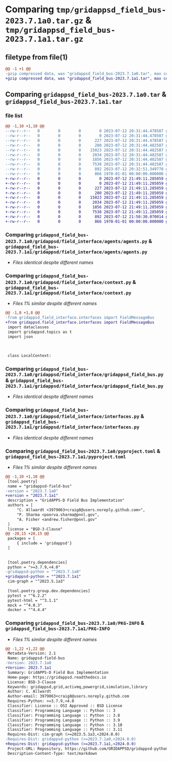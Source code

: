 # Comparing `tmp/gridappsd_field_bus-2023.7.1a0.tar.gz` & `tmp/gridappsd_field_bus-2023.7.1a1.tar.gz`

## filetype from file(1)

```diff
@@ -1 +1 @@
-gzip compressed data, was "gridappsd_field_bus-2023.7.1a0.tar", max compression
+gzip compressed data, was "gridappsd_field_bus-2023.7.1a1.tar", max compression
```

## Comparing `gridappsd_field_bus-2023.7.1a0.tar` & `gridappsd_field_bus-2023.7.1a1.tar`

### file list

```diff
@@ -1,10 +1,10 @@
--rw-r--r--   0        0        0        0 2023-07-12 20:31:44.478587 gridappsd_field_bus-2023.7.1a0/README.md
--rw-r--r--   0        0        0        0 2023-07-12 20:31:44.478587 gridappsd_field_bus-2023.7.1a0/gridappsd/__no_init__here
--rw-r--r--   0        0        0      227 2023-07-12 20:31:44.478587 gridappsd_field_bus-2023.7.1a0/gridappsd/field_interface/__init__.py
--rw-r--r--   0        0        0      280 2023-07-12 20:31:44.482587 gridappsd_field_bus-2023.7.1a0/gridappsd/field_interface/agents/__init__.py
--rw-r--r--   0        0        0    15023 2023-07-12 20:31:44.482587 gridappsd_field_bus-2023.7.1a0/gridappsd/field_interface/agents/agents.py
--rw-r--r--   0        0        0     2034 2023-07-12 20:31:44.482587 gridappsd_field_bus-2023.7.1a0/gridappsd/field_interface/context.py
--rw-r--r--   0        0        0     1856 2023-07-12 20:31:44.482587 gridappsd_field_bus-2023.7.1a0/gridappsd/field_interface/gridappsd_field_bus.py
--rw-r--r--   0        0        0     7538 2023-07-12 20:31:44.482587 gridappsd_field_bus-2023.7.1a0/gridappsd/field_interface/interfaces.py
--rw-r--r--   0        0        0      892 2023-07-12 20:32:51.349778 gridappsd_field_bus-2023.7.1a0/pyproject.toml
--rw-r--r--   0        0        0      866 1970-01-01 00:00:00.000000 gridappsd_field_bus-2023.7.1a0/PKG-INFO
+-rw-r--r--   0        0        0        0 2023-07-12 21:49:11.285059 gridappsd_field_bus-2023.7.1a1/README.md
+-rw-r--r--   0        0        0        0 2023-07-12 21:49:11.285059 gridappsd_field_bus-2023.7.1a1/gridappsd/__no_init__here
+-rw-r--r--   0        0        0      227 2023-07-12 21:49:11.285059 gridappsd_field_bus-2023.7.1a1/gridappsd/field_interface/__init__.py
+-rw-r--r--   0        0        0      280 2023-07-12 21:49:11.285059 gridappsd_field_bus-2023.7.1a1/gridappsd/field_interface/agents/__init__.py
+-rw-r--r--   0        0        0    15023 2023-07-12 21:49:11.285059 gridappsd_field_bus-2023.7.1a1/gridappsd/field_interface/agents/agents.py
+-rw-r--r--   0        0        0     2034 2023-07-12 21:49:11.285059 gridappsd_field_bus-2023.7.1a1/gridappsd/field_interface/context.py
+-rw-r--r--   0        0        0     1856 2023-07-12 21:49:11.285059 gridappsd_field_bus-2023.7.1a1/gridappsd/field_interface/gridappsd_field_bus.py
+-rw-r--r--   0        0        0     7538 2023-07-12 21:49:11.285059 gridappsd_field_bus-2023.7.1a1/gridappsd/field_interface/interfaces.py
+-rw-r--r--   0        0        0      892 2023-07-12 21:50:30.070014 gridappsd_field_bus-2023.7.1a1/pyproject.toml
+-rw-r--r--   0        0        0      866 1970-01-01 00:00:00.000000 gridappsd_field_bus-2023.7.1a1/PKG-INFO
```

### Comparing `gridappsd_field_bus-2023.7.1a0/gridappsd/field_interface/agents/agents.py` & `gridappsd_field_bus-2023.7.1a1/gridappsd/field_interface/agents/agents.py`

 * *Files identical despite different names*

### Comparing `gridappsd_field_bus-2023.7.1a0/gridappsd/field_interface/context.py` & `gridappsd_field_bus-2023.7.1a1/gridappsd/field_interface/context.py`

 * *Files 1% similar despite different names*

```diff
@@ -1,8 +1,8 @@
-from gridappsd_field_interface.interfaces import FieldMessageBus
+from gridappsd.field_interface.interfaces import FieldMessageBus
 import dataclasses
 import gridappsd.topics as t
 import json
 
 
 
 class LocalContext:
```

### Comparing `gridappsd_field_bus-2023.7.1a0/gridappsd/field_interface/gridappsd_field_bus.py` & `gridappsd_field_bus-2023.7.1a1/gridappsd/field_interface/gridappsd_field_bus.py`

 * *Files identical despite different names*

### Comparing `gridappsd_field_bus-2023.7.1a0/gridappsd/field_interface/interfaces.py` & `gridappsd_field_bus-2023.7.1a1/gridappsd/field_interface/interfaces.py`

 * *Files identical despite different names*

### Comparing `gridappsd_field_bus-2023.7.1a0/pyproject.toml` & `gridappsd_field_bus-2023.7.1a1/pyproject.toml`

 * *Files 1% similar despite different names*

```diff
@@ -1,10 +1,10 @@
 [tool.poetry]
 name = "gridappsd-field-bus"
-version = "2023.7.1a0"
+version = "2023.7.1a1"
 description = "GridAPPS-D Field Bus Implementation"
 authors = [
     "C. Allwardt <3979063+craig8@users.noreply.github.com>",
     "P. Sharma <poorva.sharma@pnnl.gov",
     "A. Fisher <andrew.fisher@pnnl.gov"
 ]
 license = "BSD-3-Clause"
@@ -20,15 +20,15 @@
 packages = [
     { include = 'gridappsd'}
 ]
 
 
 [tool.poetry.dependencies]
 python = ">=3.7.9,<4.0"
-gridappsd-python = "^2023.7.1a0"
+gridappsd-python = "^2023.7.1a1"
 cim-graph = "^2023.5.1a3"
 
 [tool.poetry.group.dev.dependencies]
 pytest = "^6.2.2"
 pytest-html = "^3.1.1"
 mock = "^4.0.3"
 docker = "^4.4.4"
```

### Comparing `gridappsd_field_bus-2023.7.1a0/PKG-INFO` & `gridappsd_field_bus-2023.7.1a1/PKG-INFO`

 * *Files 1% similar despite different names*

```diff
@@ -1,22 +1,22 @@
 Metadata-Version: 2.1
 Name: gridappsd-field-bus
-Version: 2023.7.1a0
+Version: 2023.7.1a1
 Summary: GridAPPS-D Field Bus Implementation
 Home-page: https://gridappsd.readthedocs.io
 License: BSD-3-Clause
 Keywords: gridappsd,grid,activmq,powergrid,simulation,library
 Author: C. Allwardt
 Author-email: 3979063+craig8@users.noreply.github.com
 Requires-Python: >=3.7.9,<4.0
 Classifier: License :: OSI Approved :: BSD License
 Classifier: Programming Language :: Python :: 3
 Classifier: Programming Language :: Python :: 3.8
 Classifier: Programming Language :: Python :: 3.9
 Classifier: Programming Language :: Python :: 3.10
 Classifier: Programming Language :: Python :: 3.11
 Requires-Dist: cim-graph (>=2023.5.1a3,<2024.0.0)
-Requires-Dist: gridappsd-python (>=2023.7.1a0,<2024.0.0)
+Requires-Dist: gridappsd-python (>=2023.7.1a1,<2024.0.0)
 Project-URL: Repository, https://github.com/GRIDAPPSD/gridappsd-python
 Description-Content-Type: text/markdown
```


